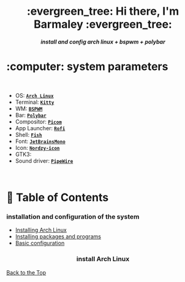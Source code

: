 <h1 align="center"> :evergreen_tree: Hi there, I'm Barmaley :evergreen_tree: </h1>
<h5 align="center"> install and config arch linux  + bspwm + polybar </h5>

<!-- INFORMATION -->
<h1 align="left"> :computer: system parameters </h1> 

<!-- добавить показатели системы -->
<!-- <img src="demonstration/1.png" alt="rice" align="right" width="500px"> -->

</br>

 - OS: [**`Arch Linux`**](https://archlinux.org/)
 - Terminal: [**`Kitty`**](https://sw.kovidgoyal.net/kitty/)
 - WM: [**`BSPWM`**](https://github.com/baskerville/bspwm)
 - Bar: [**`Polybar`**](https://github.com/polybar/polybar)
 - Compositor: [**`Picom`**](https://github.com/yshui/picom)
 - App Launcher: [**`Rofi`**](https://github.com/davatorium/rofi)
 - Shell: [**`Fish`**](https://github.com/fish-shell/fish-shell)
 - Font: [**`JetBrainsMono`**](https://www.jetbrains.com/lp/mono/)
 - Icon: [**`Nordzy-icon`**](https://github.com/alvatip/Nordzy-icon)
 - GTK3:
 - Sound driver: [**`PipeWire`**](https://github.com/mikeroyal/PipeWire-Guide#Installing-PipeWire-on-Arch-Linux)

</br>

# :page_with_curl: Table of Contents 

### installation and configuration of the system
+ [Installing Arch Linux]()
+ [Installing packages and programs]()
+ [Basic configuration]()

<h3 align="center"> install Arch Linux   </h3>

[Back to the Top](#installation-and-configuration-of-the-system)

